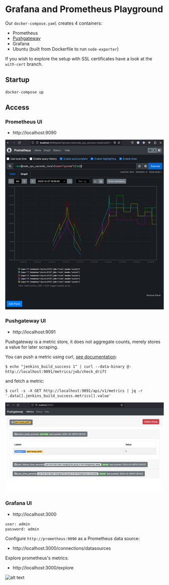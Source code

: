 # Grafana and Prometheus Playground

Our `docker-compose.yaml` creates 4 containers:

* Prometheus
* [Pushgateway](https://github.com/prometheus/pushgateway)
* Grafana
* Ubuntu (built from Dockerfile to run `node-exporter`)

If you wish to explore the setup with SSL certificates
have a look at the `with-cert` branch.

## Startup

```
docker-compose up
```

## Access

### Prometheus UI

* http://localhost:9090

![alt text](prometheus.jpg)

### Pushgateway UI

* http://localhost:9091

Pushgateway is a metric store, it does not aggregate counts, merely stores a value for later scraping.

You can push a metric using curl, [see documentation](https://github.com/prometheus/pushgateway?tab=readme-ov-file#command-line):

```
$ echo "jenkins_build_success 1" | curl --data-binary @- http://localhost:9091/metrics/job/check_drift
```

and fetch a metric:

```
$ curl -s -X GET http://localhost:9091/api/v1/metrics | jq -r '.data[].jenkins_build_success.metrics[].value'
```

![alt text](pushgateway.jpg)

### Grafana UI

* http://localhost:3000

```
user: admin
password: admin
``````

Configure `http://prometheus:9090` as a Prometheus data source:

* http://localhost:3000/connections/datasources

Explore prometheus's metrics:

* http://localhost:3000/explore

![alt text](grafana.jpg)
